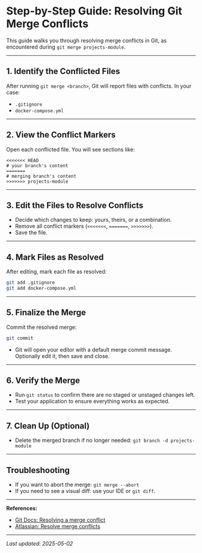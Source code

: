 # Step-by-Step Guide: Resolving Git Merge Conflicts

This guide walks you through resolving merge conflicts in Git, as encountered during `git merge projects-module`.

---

## 1. Identify the Conflicted Files
After running `git merge <branch>`, Git will report files with conflicts. In your case:
- `.gitignore`
- `docker-compose.yml`

---

## 2. View the Conflict Markers
Open each conflicted file. You will see sections like:

```text
<<<<<<< HEAD
# your branch's content
=======
# merging branch's content
>>>>>>> projects-module
```

---

## 3. Edit the Files to Resolve Conflicts
- Decide which changes to keep: yours, theirs, or a combination.
- Remove all conflict markers (`<<<<<<<`, `=======`, `>>>>>>>`).
- Save the file.

---

## 4. Mark Files as Resolved
After editing, mark each file as resolved:
```sh
git add .gitignore
git add docker-compose.yml
```

---

## 5. Finalize the Merge
Commit the resolved merge:
```sh
git commit
```
- Git will open your editor with a default merge commit message. Optionally edit it, then save and close.

---

## 6. Verify the Merge
- Run `git status` to confirm there are no staged or unstaged changes left.
- Test your application to ensure everything works as expected.

---

## 7. Clean Up (Optional)
- Delete the merged branch if no longer needed: `git branch -d projects-module`

---

## Troubleshooting
- If you want to abort the merge: `git merge --abort`
- If you need to see a visual diff: use your IDE or `git diff`.

---

**References:**
- [Git Docs: Resolving a merge conflict](https://git-scm.com/docs/git-merge#_how_to_resolve_conflicts)
- [Atlassian: Resolve merge conflicts](https://www.atlassian.com/git/tutorials/using-branches/merge-conflicts)

---

*Last updated: 2025-05-02*
